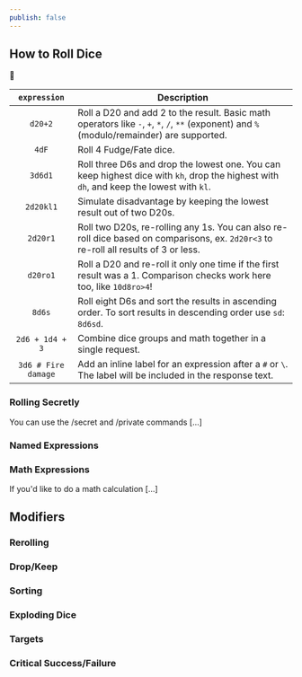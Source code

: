 ```yaml
---
publish: false
---
```


## How to Roll Dice

:memo:

|    `expression`     | Description                                                                                                                                 |
| :-----------------: | ------------------------------------------------------------------------------------------------------------------------------------------- |
|       `d20+2`       | Roll a D20 and add 2 to the result. Basic math operators like `-`, `+`, `*`, `/`, `**` (exponent) and `%` (modulo/remainder) are supported. |
|        `4dF`        | Roll 4 Fudge/Fate dice.                                                                                                                     |
|       `3d6d1`       | Roll three D6s and drop the lowest one. You can keep highest dice with `kh`, drop the highest with `dh`, and keep the lowest with `kl`.     |
|      `2d20kl1`      | Simulate disadvantage by keeping the lowest result out of two D20s.                                                                         |
|      `2d20r1`       | Roll two D20s, re-rolling any 1s. You can also re-roll dice based on comparisons, ex. `2d20r<3` to re-roll all results of 3 or less.        |
|      `d20ro1`       | Roll a D20 and re-roll it only one time if the first result was a 1. Comparison checks work here too, like `10d8ro>4`!                      |
|       `8d6s`        | Roll eight D6s and sort the results in ascending order. To sort results in descending order use `sd`: `8d6sd`.                              |
|   `2d6 + 1d4 + 3`   | Combine dice groups and math together in a single request.                                                                                  |
| `3d6 # Fire damage` | Add an inline label for an expression after a `#` or `\`. The label will be included in the response text.                                  |

### Rolling Secretly

You can use the <span class="mention">/secret</span> and <span class="mention">/private</span> commands [...]

<!-- ### Inline Labels -->

### Named Expressions

### Math Expressions

If you'd like to do a math calculation [...]

## Modifiers

### Rerolling

### Drop/Keep

### Sorting

### Exploding Dice

### Targets

### Critical Success/Failure
